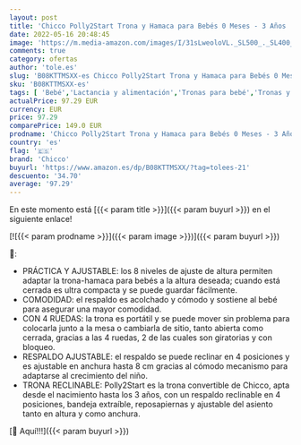 ```yaml
---
layout: post
title: 'Chicco Polly2Start Trona y Hamaca para Bebés 0 Meses - 3 Años  15 kg   Trona Ajustable  Transformable y Compacta con 4 Ruedas  Respaldo Reclinable - Color Azul Turquesa Rana  Froggy '
date: 2022-05-16 20:48:45
image: 'https://m.media-amazon.com/images/I/31sLweoloVL._SL500_._SL400_.jpg'
comments: true
category: ofertas
author: 'tole.es'
slug: 'B08KTTMSXX-es Chicco Polly2Start Trona y Hamaca para Bebés 0 Meses - 3...'
sku: 'B08KTTMSXX-es'
tags: [ 'Bebé','Lactancia y alimentación','Tronas para bebé','Tronas y asientos','bebés','chicco','trona','🇪🇸', ]
actualPrice: 97.29 EUR
currency: EUR
price: 97.29
comparePrice: 149.0 EUR
prodname: 'Chicco Polly2Start Trona y Hamaca para Bebés 0 Meses - 3 Años  15 kg   Trona Ajustable  Transformable y Compacta con 4 Ruedas  Respaldo Reclinable - Color Azul Turquesa Rana  Froggy '
country: 'es'
flag: '🇪🇸'
brand: 'Chicco'
buyurl: 'https://www.amazon.es/dp/B08KTTMSXX/?tag=tolees-21'
descuento: '34.70'
average: '97.29'
---
```


En este momento está [{{< param title >}}]({{< param buyurl >}}) en el siguiente enlace!

[![{{< param prodname >}}]({{< param image >}})]({{< param buyurl >}})

🔎:

- PRÁCTICA Y AJUSTABLE: los 8 niveles de ajuste de altura permiten adaptar la trona-hamaca para bebés a la altura deseada; cuando está cerrada es ultra compacta y se puede guardar fácilmente.
- COMODIDAD: el respaldo es acolchado y cómodo y sostiene al bebé para asegurar una mayor comodidad.
- CON 4 RUEDAS: la trona es portátil y se puede mover sin problema para colocarla junto a la mesa o cambiarla de sitio, tanto abierta como cerrada, gracias a las 4 ruedas, 2 de las cuales son giratorias y con bloqueo.
- RESPALDO AJUSTABLE: el respaldo se puede reclinar en 4 posiciones y es ajustable en anchura hasta 8 cm gracias al cómodo mecanismo para adaptarse al crecimiento del niño.
- TRONA RECLINABLE: Polly2Start es la trona convertible de Chicco, apta desde el nacimiento hasta los 3 años, con un respaldo reclinable en 4 posiciones, bandeja extraíble, reposapiernas y ajustable del asiento tanto en altura y como anchura.

[🛒 Aquí!!!]({{< param buyurl >}})
